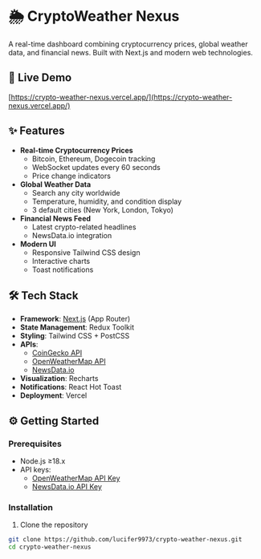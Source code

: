 # 🌦️ CryptoWeather Nexus

A real-time dashboard combining cryptocurrency prices, global weather data, and financial news. Built with Next.js and modern web technologies.
## 🚀 Live Demo
[https://crypto-weather-nexus.vercel.app/](https://crypto-weather-nexus.vercel.app/)

## ✨ Features

- **Real-time Cryptocurrency Prices**
  - Bitcoin, Ethereum, Dogecoin tracking
  - WebSocket updates every 60 seconds
  - Price change indicators
- **Global Weather Data**
  - Search any city worldwide
  - Temperature, humidity, and condition display
  - 3 default cities (New York, London, Tokyo)
- **Financial News Feed**
  - Latest crypto-related headlines
  - NewsData.io integration
- **Modern UI**
  - Responsive Tailwind CSS design
  - Interactive charts
  - Toast notifications

## 🛠 Tech Stack

- **Framework**: [Next.js](https://nextjs.org/) (App Router)
- **State Management**: Redux Toolkit
- **Styling**: Tailwind CSS + PostCSS
- **APIs**:
  - [CoinGecko API](https://www.coingecko.com/en/api)
  - [OpenWeatherMap API](https://openweathermap.org/api)
  - [NewsData.io](https://newsdata.io/)
- **Visualization**: Recharts
- **Notifications**: React Hot Toast
- **Deployment**: Vercel

## ⚙️ Getting Started

### Prerequisites
- Node.js ≥18.x
- API keys:
  - [OpenWeatherMap API Key](https://openweathermap.org/api)
  - [NewsData.io API Key](https://newsdata.io/)

### Installation
1. Clone the repository
```bash
git clone https://github.com/lucifer9973/crypto-weather-nexus.git
cd crypto-weather-nexus
